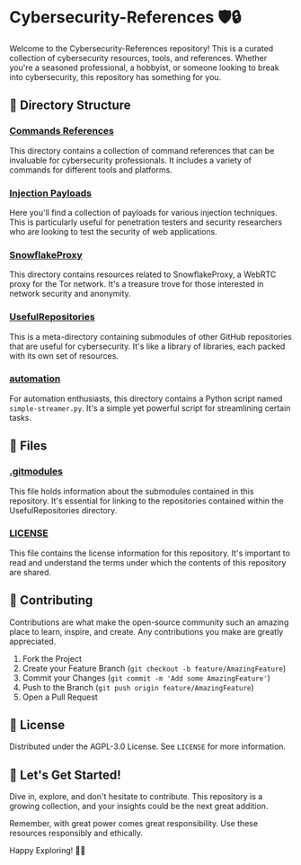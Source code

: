 
# Cybersecurity-References 🛡️🔒

Welcome to the Cybersecurity-References repository! This is a curated collection of cybersecurity resources, tools, and references. Whether you're a seasoned professional, a hobbyist, or someone looking to break into cybersecurity, this repository has something for you.

## 📁 Directory Structure

### [Commands References](./Commands%20References)

This directory contains a collection of command references that can be invaluable for cybersecurity professionals. It includes a variety of commands for different tools and platforms.

### [Injection Payloads](./Injection%20Payloads)

Here you'll find a collection of payloads for various injection techniques. This is particularly useful for penetration testers and security researchers who are looking to test the security of web applications.

### [SnowflakeProxy](Automation/SnowflakeProxy)

This directory contains resources related to SnowflakeProxy, a WebRTC proxy for the Tor network. It's a treasure trove for those interested in network security and anonymity.

### [UsefulRepositories](./UsefulRepositories)

This is a meta-directory containing submodules of other GitHub repositories that are useful for cybersecurity. It's like a library of libraries, each packed with its own set of resources.

### [automation](./automation)

For automation enthusiasts, this directory contains a Python script named `simple-streamer.py`. It's a simple yet powerful script for streamlining certain tasks.

## 📄 Files

### [.gitmodules](./.gitmodules)

This file holds information about the submodules contained in this repository. It's essential for linking to the repositories contained within the UsefulRepositories directory.

### [LICENSE](./LICENSE)

This file contains the license information for this repository. It's important to read and understand the terms under which the contents of this repository are shared.

## 🤝 Contributing

Contributions are what make the open-source community such an amazing place to learn, inspire, and create. Any contributions you make are greatly appreciated.

1. Fork the Project
2. Create your Feature Branch (`git checkout -b feature/AmazingFeature`)
3. Commit your Changes (`git commit -m 'Add some AmazingFeature'`)
4. Push to the Branch (`git push origin feature/AmazingFeature`)
5. Open a Pull Request

## 📜 License

Distributed under the AGPL-3.0 License. See `LICENSE` for more information.

## 🚀 Let's Get Started!

Dive in, explore, and don't hesitate to contribute. This repository is a growing collection, and your insights could be the next great addition.

Remember, with great power comes great responsibility. Use these resources responsibly and ethically.

Happy Exploring! 🎩✨
